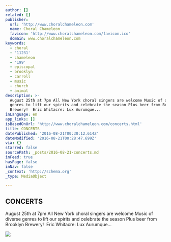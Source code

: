 ```yaml
---
author: []
related: []
publisher:
  url: 'http://www.choralchameleon.com'
  name: Choral Chameleon
  favicon: 'http://www.choralchameleon.com/favicon.ico'
  domain: www.choralchameleon.com
keywords:
  - choral
  - '11231'
  - chameleon
  - '199'
  - episcopal
  - brooklyn
  - carroll
  - music
  - church
  - animal
description: >-
  August 25th at 7pm All New York choral singers are welcome Music of diverse
  genres to lift our spirits and celebrate the season Plus beer from Brooklyn
  Brewery! ​ Eric Whitacre: Lux Aurumque...
inLanguage: en
app_links: []
isBasedOnUrl: 'http://www.choralchameleon.com/concerts.html'
title: CONCERTS
datePublished: '2016-08-21T00:30:12.614Z'
dateModified: '2016-08-21T00:28:47.699Z'
via: {}
starred: false
sourcePath: _posts/2016-08-21-concerts.md
inFeed: true
hasPage: false
inNav: false
_context: 'http://schema.org'
_type: MediaObject

---
```

<article style=""><h1>CONCERTS</h1><p>August 25th at 7pm All New York choral singers are welcome Music of diverse genres to lift our spirits and celebrate the season Plus beer from Brooklyn Brewery! ​ Eric Whitacre: Lux Aurumque...</p><img src="http://www.choralchameleon.com/uploads/6/4/6/4/6464009/summer-sing_orig.jpg" /></article>
